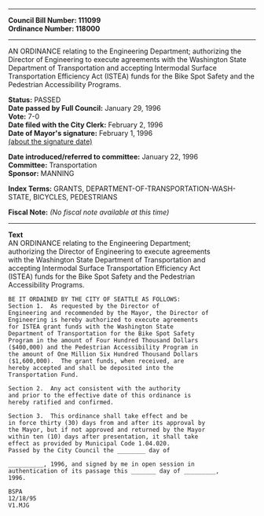 * * * * *  
  
**Council Bill Number: [](#h0)[](#h2)111099**   
**Ordinance Number: 118000**  
  
* * * * *  
  
AN ORDINANCE relating to the Engineering Department; authorizing the Director of Engineering to execute agreements with the Washington State Department of Transportation and accepting Intermodal Surface Transportation Efficiency Act (ISTEA) funds for the Bike Spot Safety and the Pedestrian Accessibility Programs.  
  
**Status:** PASSED   
**Date passed by Full Council:** January 29, 1996   
**Vote:** 7-0   
**Date filed with the City Clerk:** February 2, 1996   
**Date of Mayor's signature:** February 1, 1996   
[(about the signature date)](/~public/approvaldate.htm)   
  
  
**Date introduced/referred to committee:** January 22, 1996   
**Committee:** Transportation   
**Sponsor:** MANNING   
  
**Index Terms:** GRANTS, DEPARTMENT-OF-TRANSPORTATION-WASH-STATE, BICYCLES, PEDESTRIANS  
  
**Fiscal Note:** *(No fiscal note available at this time)*  
  
* * * * *  
  
**Text**  
    AN ORDINANCE relating to the Engineering Department;  
    authorizing the Director of Engineering to execute agreements  
    with the Washington State Department of Transportation and  
    accepting Intermodal Surface Transportation Efficiency Act  
    (ISTEA) funds for the Bike Spot Safety and the Pedestrian  
    Accessibility Programs.  
  
    BE IT ORDAINED BY THE CITY OF SEATTLE AS FOLLOWS:  
    Section 1.  As requested by the Director of  
    Engineering and recommended by the Mayor, the Director of  
    Engineering is hereby authorized to execute agreements  
    for ISTEA grant funds with the Washington State  
    Department of Transportation for the Bike Spot Safety  
    Program in the amount of Four Hundred Thousand Dollars  
    ($400,000) and the Pedestrian Accessibility Program in  
    the amount of One Million Six Hundred Thousand Dollars  
    ($1,600,000).  The grant funds, when received, are  
    hereby accepted and shall be deposited into the  
    Transportation Fund.  
  
    Section 2.  Any act consistent with the authority  
    and prior to the effective date of this ordinance is  
    hereby ratified and confirmed.  
  
    Section 3.  This ordinance shall take effect and be  
    in force thirty (30) days from and after its approval by  
    the Mayor, but if not approved and returned by the Mayor  
    within ten (10) days after presentation, it shall take  
    effect as provided by Municipal Code 1.04.020.  
    Passed by the City Council the ________ day of  
  
    __________, 1996, and signed by me in open session in  
    authentication of its passage this _______ day of _________,  
    1996.  
  
    BSPA  
    12/18/95  
    V1.MJG  

